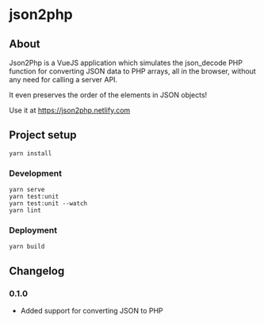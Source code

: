 # json2php

## About
Json2Php is a VueJS application which simulates the json_decode PHP function for converting JSON data to PHP arrays, all in the browser, without any need for calling a server API.

It even preserves the order of the elements in JSON objects!

Use it at https://json2php.netlify.com

## Project setup
```
yarn install
```

### Development
```
yarn serve
yarn test:unit
yarn test:unit --watch
yarn lint
```

### Deployment
```
yarn build
```

## Changelog

### 0.1.0

* Added support for converting JSON to PHP
